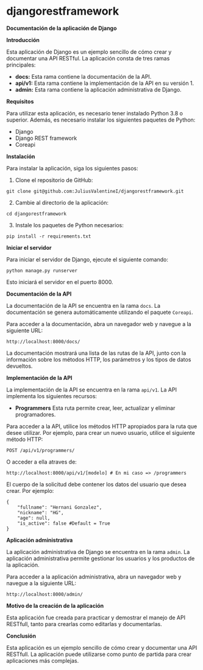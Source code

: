 # djangorestframework
**Documentación de la aplicación de Django**

**Introducción**

Esta aplicación de Django es un ejemplo sencillo de cómo crear y documentar una API RESTful. La aplicación consta de tres ramas principales:

* **docs:** Esta rama contiene la documentación de la API.
* **api/v1:** Esta rama contiene la implementación de la API en su versión 1.
* **admin:** Esta rama contiene la aplicación administrativa de Django.

**Requisitos**

Para utilizar esta aplicación, es necesario tener instalado Python 3.8 o superior. Además, es necesario instalar los siguientes paquetes de Python:

* Django
* Django REST framework
* Coreapi

**Instalación**

Para instalar la aplicación, siga los siguientes pasos:

1. Clone el repositorio de GitHub:

```
git clone git@github.com:JuliusValentineI/djangorestframework.git
```

2. Cambie al directorio de la aplicación:

```
cd djangorestframework
```

3. Instale los paquetes de Python necesarios:

```
pip install -r requirements.txt
```

**Iniciar el servidor**

Para iniciar el servidor de Django, ejecute el siguiente comando:

```
python manage.py runserver
```

Esto iniciará el servidor en el puerto 8000.

**Documentación de la API**

La documentación de la API se encuentra en la rama `docs`. La documentación se genera automáticamente utilizando el paquete `Coreapi`.

Para acceder a la documentación, abra un navegador web y navegue a la siguiente URL:

```
http://localhost:8000/docs/
```

La documentación mostrará una lista de las rutas de la API, junto con la información sobre los métodos HTTP, los parámetros y los tipos de datos devueltos.

**Implementación de la API**

La implementación de la API se encuentra en la rama `api/v1`. La API implementa los siguientes recursos:

* **Programmers** Esta ruta permite crear, leer, actualizar y eliminar programadores.

Para acceder a la API, utilice los métodos HTTP apropiados para la ruta que desee utilizar. Por ejemplo, para crear un nuevo usuario, utilice el siguiente método HTTP:

```
POST /api/v1/programmers/
```

O acceder a ella atraves de:

```
http://localhost:8000/api/v1/[modelo] # En mi caso => /programmers
```

El cuerpo de la solicitud debe contener los datos del usuario que desea crear. Por ejemplo:

```
{
    "fullname": "Hernani Gonzalez",
    "nickname": "HG",
    "age": null,
    "is_active": false #Default = True
}
```

**Aplicación administrativa**

La aplicación administrativa de Django se encuentra en la rama `admin`. La aplicación administrativa permite gestionar los usuarios y los productos de la aplicación.

Para acceder a la aplicación administrativa, abra un navegador web y navegue a la siguiente URL:

```
http://localhost:8000/admin/
```

**Motivo de la creación de la aplicación**

Esta aplicación fue creada para practicar y demostrar el manejo de API RESTfull, tanto para crearlas como editarlas y documentarlas.

**Conclusión**

Esta aplicación es un ejemplo sencillo de cómo crear y documentar una API RESTfull. La aplicación puede utilizarse como punto de partida para crear aplicaciones más complejas.
